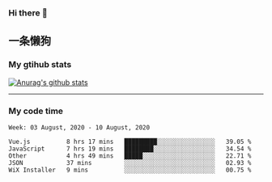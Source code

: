 ### Hi there 👋

## 一条懒狗
<!--
**kiss-me-quickly/kiss-me-quickly** is a ✨ _special_ ✨ repository because its `README.md` (this file) appears on your GitHub profile.

Here are some ideas to get you started:

- 🔭 I’m currently working on ...
- 🌱 I’m currently learning ...
- 👯 I’m looking to collaborate on ...
- 🤔 I’m looking for help with ...
- 💬 Ask me about ...
- 📫 How to reach me: ...
- 😄 Pronouns: ...
- ⚡ Fun fact: ...
-->


### My gtihub stats

[![Anurag's github stats](https://github-readme-stats.vercel.app/api?username=kiss-me-quickly)](https://github.com/anuraghazra/github-readme-stats)

***

### My code time

<!--START_SECTION:waka-->
```text
Week: 03 August, 2020 - 10 August, 2020

Vue.js          8 hrs 17 mins   █████████░░░░░░░░░░░░░░░░   39.05 % 
JavaScript      7 hrs 19 mins   ████████░░░░░░░░░░░░░░░░░   34.54 % 
Other           4 hrs 49 mins   █████░░░░░░░░░░░░░░░░░░░░   22.71 % 
JSON            37 mins         ░░░░░░░░░░░░░░░░░░░░░░░░░   02.93 % 
WiX Installer   9 mins          ░░░░░░░░░░░░░░░░░░░░░░░░░   00.75 %
```
<!--END_SECTION:waka-->
